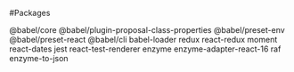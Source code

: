 #Packages

@babel/core 
@babel/plugin-proposal-class-properties 
@babel/preset-env 
@babel/preset-react 
@babel/cli babel-loader 
redux 
react-redux 
moment 
react-dates 
jest 
react-test-renderer
enzyme
enzyme-adapter-react-16
raf
enzyme-to-json
